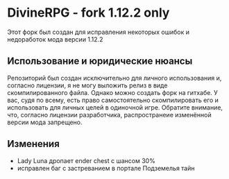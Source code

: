 DivineRPG - fork 1.12.2 only
=========

Этот форк был создан для исправления некоторых ошибок и недоработок мода версии 1.12.2

## Использование и юридические нюансы

Репозиторий был создан исключительно для личного использования и, согласно лицензии, я не могу выложить релиз в виде скомпилированного файла.
Однако можно создать форк на гитхабе. У вас, судя по всему, есть право самостоятельно скомпилировать его и использовать для личных целей в одиночной игре.
Обратите внимание, что, согласно лицензии разработчика, распространеие изменённой версии мода запрещено.

## Изменения

- Lady Luna дропает ender chest с шансом 30%
- исправлен баг с застреванием в портале Подземелья тайн